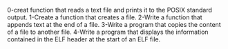 0-creat function that reads a text file and prints it to the POSIX standard output.
1-Create a function that creates a file.
2-Write a function that appends text at the end of a file.
3-Write a program that copies the content of a file to another file.
4-Write a program that displays the information contained in the ELF header at the start of an ELF file.
